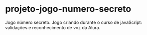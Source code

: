 # projeto-jogo-numero-secreto
Jogo número secreto. 
Jogo criando durante o curso de javaScript: validações e reconhecimento de voz da Alura.
